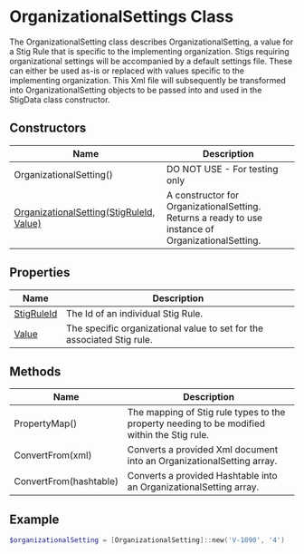 # OrganizationalSettings Class

The OrganizationalSetting class describes OrganizationalSetting, a value for a Stig Rule that is specific to the implementing organization. Stigs requiring organizational settings will be accompanied by a default settings file. These can either be used as-is or replaced with values specific to the implementing organization. This Xml file will subsequently be transformed into OrganizationalSetting objects to be passed into and used in the StigData class constructor.

## Constructors

| Name | Description |
|-|-|
| OrganizationalSetting() | DO NOT USE - For testing only |
| [OrganizationalSetting(StigRuleId, Value)][Constructor] | A constructor for OrganizationalSetting. Returns a ready to use instance of OrganizationalSetting. |

## Properties

| Name | Description |
|-|-|
|[StigRuleId][Property.StigRuleId] | The Id of an individual Stig Rule. |
|[Value][Property.Value] | The specific organizational value to set for the associated Stig rule. |

## Methods

| Name | Description |
|-|-|
| PropertyMap() | The mapping of Stig rule types to the property needing to be modified within the Stig rule. |
| ConvertFrom(xml) | Converts a provided Xml document into an OrganizationalSetting array. |
| ConvertFrom(hashtable) | Converts a provided Hashtable into an OrganizationalSetting array. |

## Example

```PowerShell
$organizationalSetting = [OrganizationalSetting]::new('V-1090', '4')
```

[Constructor]: Stig.OrganizationalSettings.Class.Syntax#Constructor
[Property.StigRuleId]: Stig.OrganizationalSettings.Class.Syntax#Property.StigRuleId
[Property.Value]: Stig.OrganizationalSettings.Class.Syntax#Property.Value